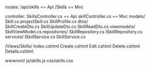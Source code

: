 ﻿routes:
    /api/skills  == Api
    /Skills      == Mvc

controller: SkillsController.cs == Api
            skillController.cs  == Mvc
models/
    Skill.cs
    projectSkill.cs
    SkillProfile.cs
dtos/    
    SkillCreateDto.cs
    SkillUpdateDto.cs
    SkillReadDto.cs
viewmodels/
    SkillViewModel.cs
repositories/
    SkillRepository.cs
    ISkillRepository.cs
services/
    ISkillService.cs
    SkillService.cs

/Views/Skills/
    Index.cshtml
    Create.cshtml
    Edit.cshtml
    Delete.cshtml
    Details.cshtml

wwwroot/
    js/skills.js
    css/skills.css